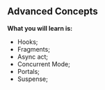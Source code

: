 ## Advanced Concepts

**What you will learn is:**

- Hooks;
- Fragments;
- Async act;
- Concurrent Mode;
- Portals;
- Suspense;
